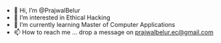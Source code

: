- 👋 Hi, I’m @PrajwalBelur
- 👀 I’m interested in Ethical Hacking
- 🌱 I’m currently learning Master of Computer Applications
- 📫 How to reach me ... drop a message on prajwalbelur.ec@gmail.com

<!---
PrajwalBelur/PrajwalBelur is a ✨ special ✨ repository because its `README.md` (this file) appears on your GitHub profile.
You can click the Preview link to take a look at your changes.
--->
